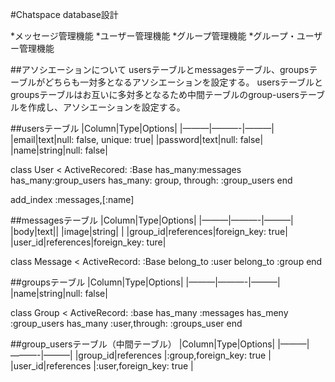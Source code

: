#Chatspace database設計

*メッセージ管理機能
*ユーザー管理機能
*グループ管理機能
*グループ・ユーザー管理機能


##アソシエーションについて
usersテーブルとmessagesテーブル、groupsテーブルがどちらも一対多となるアソシエーションを設定する。
usersテーブルとgroupsテーブルはお互いに多対多となるため中間テーブルのgroup-usersテーブルを作成し、アソシエーションを設定する。


##usersテーブル
|Column|Type|Options|
|———|———-|———|
|email|text|null: false, unique: true|
|password|text|null: false|
|name|string|null: false|

class User < ActiveRecored: :Base
  has_many:messages
  has_many:group_users
  has_many: group, through: :group_users
end

add_index :messages,[:name]


##messagesテーブル
|Column|Type|Options|
|———|———-|———|
|body|text||
|image|string|           |
|group_id|references|foreign_key: true|
|user_id|references|foreign_key: ture|

class Message < ActiveRecord: :Base
  belong_to :user
  belong_to :group
end




##groupsテーブル
|Column|Type|Options|
|———|———-|———|
|name|string|null: false|

class Group < ActiveRecord: :base
  has_many :messages
  has_meny :group_users
  has_many :user,through: :groups_user
end


##group_usersテーブル（中間テーブル）
|Column|Type|Options|
|———|———-|———|
|group_id|references |:group,foreign_key: true  |
|user_id|references |:user,foreign_key: true |


